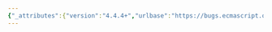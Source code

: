 ```yaml
---
{"_attributes":{"version":"4.4.4+","urlbase":"https://bugs.ecmascript.org/","maintainer":"dherman@mozilla.com"},"bug":{"bug_id":957,"creation_ts":"2012-11-11 20:52:00 -0800","short_desc":"15.13.5.4: \"Array prototype\"","delta_ts":"2012-11-23 09:45:34 -0800","product":"Draft for 6th Edition","component":"editorial issue","version":"Rev 11: October 26, 2012 Draft","rep_platform":"All","op_sys":"All","bug_status":"RESOLVED","resolution":"FIXED","priority":"Normal","bug_severity":"minor","everconfirmed":true,"reporter":{"uid":"jmdyck","name":"Michael Dyck"},"assigned_to":{"uid":"allen","name":"Allen Wirfs-Brock"},"long_desc":[{"commentid":2454,"comment_count":0,"who":{"uid":"jmdyck","name":"Michael Dyck"},"bug_when":"2012-11-11 20:52:46 -0800","thetext":"In 15.13.5.4 \"Properties of the ArrayBuffer Prototype Object\",\nthe first sentence says:\n    The value of the [[Prototype]] internal property of the Array prototype\n    object is the standard built-in Object prototype object (15.2.4).\n\nChange \"Array\" to \"ArrayBuffer\"."},{"commentid":2502,"comment_count":1,"who":{"uid":"allen","name":"Allen Wirfs-Brock"},"bug_when":"2012-11-21 17:22:03 -0800","thetext":"corrected in rev 12 editor's draft"},{"commentid":2625,"comment_count":2,"who":{"uid":"allen","name":"Allen Wirfs-Brock"},"bug_when":"2012-11-23 09:45:34 -0800","thetext":"corrected in rev 12, Nov. 22, 2012 draft"}]}}
---
```

